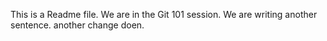 This is a Readme file.
We are in the Git 101 session.
We are writing another sentence.
another change doen.
